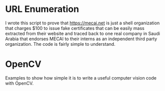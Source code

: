 # URL Enumeration
I wrote this script to prove that https://mecai.net is just a shell organization that charges $100 to issue fake certificates that can be easily mass extracted from their website and traced back to one real company in Saudi Arabia that endorses MECAI to their interns as an independent third party organization. The code is fairly simple to understand.

# OpenCV
Examples to show how simple it is to write a useful computer vision code with OpenCV.
